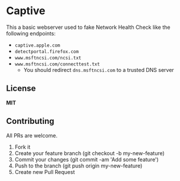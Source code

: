 # Captive

This a basic webserver used to fake Network Health Check like the following endpoints:
- `captive.apple.com`
- `detectportal.firefox.com`
- `www.msftncsi.com/ncsi.txt`
- `www.msftncsi.com/connecttest.txt`
  - You should redirect `dns.msftncsi.com` to a trusted DNS server

## License

**MIT**


## Contributing

All PRs are welcome.

1. Fork it
2. Create your feature branch (git checkout -b my-new-feature)
3. Commit your changes (git commit -am 'Add some feature')
5. Push to the branch (git push origin my-new-feature)
6. Create new Pull Request
